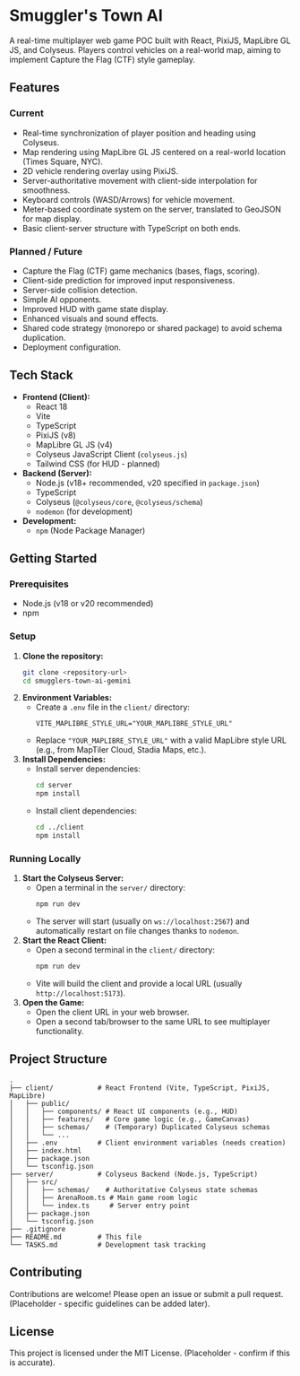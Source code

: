 # Smuggler's Town AI

A real-time multiplayer web game POC built with React, PixiJS, MapLibre GL JS, and Colyseus. Players control vehicles on a real-world map, aiming to implement Capture the Flag (CTF) style gameplay.

## Features

### Current
- Real-time synchronization of player position and heading using Colyseus.
- Map rendering using MapLibre GL JS centered on a real-world location (Times Square, NYC).
- 2D vehicle rendering overlay using PixiJS.
- Server-authoritative movement with client-side interpolation for smoothness.
- Keyboard controls (WASD/Arrows) for vehicle movement.
- Meter-based coordinate system on the server, translated to GeoJSON for map display.
- Basic client-server structure with TypeScript on both ends.

### Planned / Future
- Capture the Flag (CTF) game mechanics (bases, flags, scoring).
- Client-side prediction for improved input responsiveness.
- Server-side collision detection.
- Simple AI opponents.
- Improved HUD with game state display.
- Enhanced visuals and sound effects.
- Shared code strategy (monorepo or shared package) to avoid schema duplication.
- Deployment configuration.

## Tech Stack

- **Frontend (Client):**
    - React 18
    - Vite
    - TypeScript
    - PixiJS (v8)
    - MapLibre GL JS (v4)
    - Colyseus JavaScript Client (`colyseus.js`)
    - Tailwind CSS (for HUD - planned)
- **Backend (Server):**
    - Node.js (v18+ recommended, v20 specified in `package.json`)
    - TypeScript
    - Colyseus (`@colyseus/core`, `@colyseus/schema`)
    - `nodemon` (for development)
- **Development:**
    - `npm` (Node Package Manager)

## Getting Started

### Prerequisites
- Node.js (v18 or v20 recommended)
- npm

### Setup
1.  **Clone the repository:**
    ```bash
    git clone <repository-url>
    cd smugglers-town-ai-gemini
    ```
2.  **Environment Variables:**
    - Create a `.env` file in the `client/` directory:
      ```
      VITE_MAPLIBRE_STYLE_URL="YOUR_MAPLIBRE_STYLE_URL"
      ```
    - Replace `"YOUR_MAPLIBRE_STYLE_URL"` with a valid MapLibre style URL (e.g., from MapTiler Cloud, Stadia Maps, etc.).
3.  **Install Dependencies:**
    - Install server dependencies:
      ```bash
      cd server
      npm install
      ```
    - Install client dependencies:
      ```bash
      cd ../client
      npm install
      ```

### Running Locally
1.  **Start the Colyseus Server:**
    - Open a terminal in the `server/` directory:
      ```bash
      npm run dev
      ```
    - The server will start (usually on `ws://localhost:2567`) and automatically restart on file changes thanks to `nodemon`.
2.  **Start the React Client:**
    - Open a second terminal in the `client/` directory:
      ```bash
      npm run dev
      ```
    - Vite will build the client and provide a local URL (usually `http://localhost:5173`).
3.  **Open the Game:**
    - Open the client URL in your web browser.
    - Open a second tab/browser to the same URL to see multiplayer functionality.

## Project Structure

```
.
├── client/           # React Frontend (Vite, TypeScript, PixiJS, MapLibre)
│   ├── public/
│   │   ├── components/ # React UI components (e.g., HUD)
│   │   ├── features/   # Core game logic (e.g., GameCanvas)
│   │   ├── schemas/    # (Temporary) Duplicated Colyseus schemas
│   │   └── ...
│   ├── .env          # Client environment variables (needs creation)
│   ├── index.html
│   ├── package.json
│   └── tsconfig.json
├── server/           # Colyseus Backend (Node.js, TypeScript)
│   ├── src/
│   │   ├── schemas/    # Authoritative Colyseus state schemas
│   │   ├── ArenaRoom.ts # Main game room logic
│   │   └── index.ts     # Server entry point
│   ├── package.json
│   └── tsconfig.json
├── .gitignore
├── README.md         # This file
└── TASKS.md          # Development task tracking
```

## Contributing

Contributions are welcome! Please open an issue or submit a pull request. (Placeholder - specific guidelines can be added later).

## License

This project is licensed under the MIT License. (Placeholder - confirm if this is accurate).
